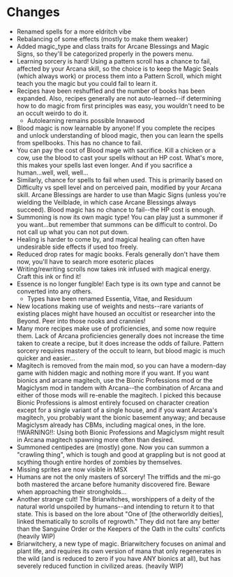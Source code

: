 # Changes

- Renamed spells for a more eldritch vibe
- Rebalancing of some effects (mostly to make them weaker)
- Added magic_type and class traits for Arcane Blessings and Magic Signs, so they'll be categorized properly in the powers menu.
- Learning sorcery is hard! Using a pattern scroll has a chance to fail, affected by your Arcana skill, so the choice is to keep the Magic Seals (which always work) or process them into a Pattern Scroll, which might teach you the magic but you could fail to learn it.
- Recipes have been reshuffled and the number of books has been expanded. Also, recipes generally are not auto-learned--if determining how to do magic from first principles was easy, you wouldn't need to be an occult weirdo to do it. 
  - Autolearning remains possible Innawood
- Blood magic is now learnable by anyone! If you complete the recipes and unlock understanding of blood magic, then you can learn the spells from spellbooks. This has no chance to fail. 
- You can pay the cost of Blood mage with sacrifice. Kill a chicken or a cow, use the blood to cast your spells without an HP cost. What's more, this makes your spells last even longer. And if you sacrifice a human...well, well, well...
- Similarly, chance for spells to fail when used.  This is primarily based on Difficulty vs spell level and on perceived pain, modified by your Arcana skill.  Arcane Blessings are harder to use than Magic Signs (unless you're wielding the Veilblade, in which case Arcane Blessings always succeed). Blood magic has no chance to fail--the HP cost is enough.
- Summoning is now its own magic type! You can play just a summoner if you want...but remember that summons can be difficult to control.  Do not call up what you can not put down. 
- Healing is harder to come by, and magical healing can often have undesirable side effects if used too freely.
- Reduced drop rates for magic books. Ferals generally don't have them now, you'll have to search more esoteric places
- Writing/rewriting scrolls now takes ink infused with magical energy. Craft this ink or find it!
- Essence is no longer fungible! Each type is its own type and cannot be converted into any others.
  - Types have been renamed Essentia, Vitae, and Residuum
- New locations making use of weights and nests--rare variants of existing places might have housed an occultist or researcher into the Beyond. Peer into those nooks and crannies!
- Many more recipes make use of proficiencies, and some now require them. Lack of Arcana proficiencies generally does not increase the time taken to create a recipe, but it does increase the odds of failure.  Pattern sorcery requires mastery of the occult to learn, but blood magic is much quicker and easier...
- Magitech is removed from the main mod, so you can have a modern-day game with hidden magic and nothing more if you want. If you want bionics and arcane magitech, use the Bionic Professions mod or the Magiclysm mod in tandem with Arcana--the combination of Arcana and either of those mods will re-enable the magitech. I picked this because Bionic Professions is almost entirely focused on character creation except for a single variant of a single house, and if you want Arcana's magitech, you probably want the bionic basement anyway; and because Magiclysm already has CBMs, including magical ones, in the lore. !!WARNING!!: Using both Bionic Professions and Magiclysm might result in Arcana magitech spawning more often than desired.
- Summoned centipedes are (mostly) gone. Now you can summon a "crawling thing", which is tough and good at grappling but is not good at scything though entire hordes of zombies by themselves.
- Missing sprites are now visible in MSX
- Humans are not the only masters of sorcery! The triffids and the mi-go both mastered the arcane before humanity discovered fire. Beware when approaching their strongholds...
- Another strange cult! The Briarwitches, worshippers of a deity of the natural world unspoiled by humans--and intending to return it to that state.  This is based on the lore about "One of [the otherworldly deities], linked thematically to scrolls of regrowth."  They did not fare any better than the Sanguine Order or the Keepers of the Oath in the cults' conficts (heavily WIP)
- Briarwitchery, a new type of magic. Briarwitchery focuses on animal and plant life, and requires its own version of mana that only regenerates in the wild (and is reduced to zero if you have ANY bionics at all), but has severely reduced function in civilized areas. (heavily WIP)